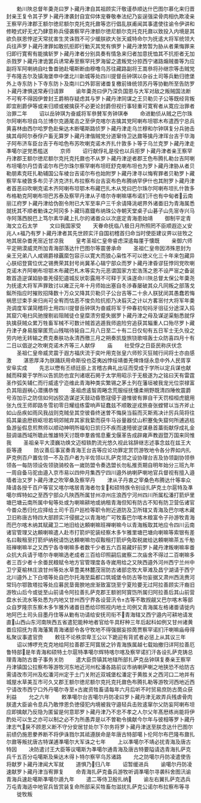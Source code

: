 <!-- { "loadSidebar": true } -->
　　勅川陜总督年羮尧曰罗卜藏丹津自其祖顾实汗敬谨恭顺达什巴图尔慕化来归晋封亲王复令其子罗卜藏丹津袭封自宜仰体宠眷敬奉法纪乃妄逞强梁骨肉相仇欺凌亲王察罕丹津郡王额尔徳尼额尔克托克托鼐等恣行倡乱朕甫闻其事遣使往谕令伊讲和修睦式好无尤乃肆意称兵侵袭察罕丹津额尔徳尼额尔克托克托鼐以致投入内境是其欲负朕恩悖逆天常扰害生灵诛戮不可少缓朕欲大张天威特命尔为抚逺大将军统领大兵往声罗卜藏丹津罪如敢抗拒即行勦灭其党有惧罗卜藏丹津势暂为胁从者果悔罪来归即行寛宥有能擒斩罗卜藏丹津者分别具奏有情急来归者加意抚恤其不抗拒者无加杀戮罗卜藏丹津诡罢兵诱常寿至察罕托罗海留之遣叛党分掠西宁诸路煽贼畨等为应副将军阿喇纳自吐鲁畨驰赴噶斯断由穆噜乌苏往藏路副将王嵩叅将孙继宗等击贼党于布隆吉尔及镇海堡申中堡北川新城等处四川提督岳钟琪以杂谷土司等兵勦归徳堡外上寺东防卜下寺东防卜及南川口外郭宻诸畨复檄前锋统领苏丹等协勦所至告防罗卜藏丹津惧送常寿归请罪
　　谕年羮尧曰伊乃深负国恩与大军对敌之叛贼国法断不可宥不得因伊曽封王爵稍存疑虑其与罗卜藏丹津同谋之王贝勒贝子公等既经背叛即宜削爵伊等或来归顺或被擒获不必更论封爵但视行事轻重可寛宥者从寛应治罪者治罪二年
　　诏以岳钟琪为奋威将军叅賛军务钟琪奉
　　命进勦侦从贼之巴尔珠尔阿喇布坦自乌兰博尔克遁尾击之至伊克喀尔吉擒其党阿喇布坦鄂木布遣西宁总兵黄喜林由西尔哈罗色赴柴达木断噶斯路侦罗卜藏丹津走乌兰穆和尔钟琪复分兵驰击擒其母阿尔泰俘户畜无算罗卜藏丹津偕贼党分道窜侍卫达鼐等擒丹津珲台吉于华海子阿布济车臣台吉于布哈色布苏吹喇克诺木齐扎什敦多卜等于乌兰克罗卜藏丹津走凖噶尔逆党悉槛送
　　京师
　　诏行献俘礼是役也以兵拒罗卜藏丹津者亲王察罕丹津郡王额尔徳尼额尔克托克托鼐也不从罗卜藏丹津逆者郡王色布腾扎勒台吉阿喇布坦噶尔丹岱青诺尔布巴尔珠尔察罕喇布坦旺舒克喇布坦也为罗卜藏丹津胁从者贝勒朋素克旺扎勒辅国公车棱台吉诺尔布也始附罗卜藏丹津寻以悔宥罪者贝勒罗卜藏察罕车棱敦多布贝子济克济扎布拉察布台吉衮布色布腾纳罕伊什也其附罗卜藏丹津者首恶曰吹喇克诺木齐阿喇布坦鄂木布藏巴扎木从党曰巴尔珠尔阿喇布坦扎什敦多布格勒克阿喇布坦巴苏泰及察罕丹津从子塔尔寺喇嘛堪布诺扪汗也有中甸者云南丽江府罗卜藏丹津给伪劄令附已大军至率户三千余请降洮岷界外诸畨旧为青海属悉就抚其不顺者勦诛之阿冈多卜藏玛嘉鐡布纳珠公寺朝天堂桌子山碁子山先宻寺兴马寺阿落西脱巴上笃尔素华藏上扎尔的诸畨众以次底定青海患始靖
　　御制平定青海文立石太学
　　文曰我国家受
　　天眷命抚临八极日月所照罔不臣顺遐迩乂安兆人福乃有罗卜藏丹津者其先世顾实汗自国初稽首归命当时使臣建议畀以驻牧之地其居杂畨羌宻近甘凉我
　　皇考圣祖仁皇帝睿虑深逺每厪于懐既
　　亲御六师平定朔漠威灵所加青海部落达什巴图尔等震詟承命
　　圣祖仁皇帝因沛殊恩封为亲王兄弟八人咸锡爵禄覊縻包容示以寛大而狼心枭性不可以徳义化三十年来包藏异心朕绍登寳位优之锡赉荣其封号尚冀革心辑宁部众而罗卜藏丹津昏谬狂悖同党吹喇克诺木齐阿喇布坦鄂木布藏巴札木等实为元恶谓国家方宏浩荡之恩不设严宻之备诞敢首造逆谋廹胁畨羌侵犯邉城反状彰露用不可释于天诛遂命川陜总督太保公年羮尧为抚逺大将军声罪致讨以雍正元年十月师始出塞自冬渉春屡破其众凡同叛之部落戈鋋所指应时摧败招降数十万众又降其贝勒贝子公台吉等二十余人朕犹闵其愚蠢若悔祸思愆束手来归尚可全宥而怙恶不悛负险抗拒乃决翦灭之计以方畧宻付大将军年羮尧调度军谋简稽将士用四川提督岳钟琪为奋威将军于仲春初旬祃牙徂征分途深入捣其窟穴电扫风驰搜剔岩阻贼徒仓皇糜溃穷蹙失据罗卜藏丹津之母及谋逆渠魁悉就俘执擒获贼众累万牲畜军械不可数计贼首逃遁我师逾险穷追获其辎重人口殆尽罗卜藏丹津孑身易服窜匿荒山残喘待毙自二月八日至二十有二日仅旬有五日军士无久役之劳内地无转输之费克奏肤功永清西徼三月之朔奏凯旋旅铙歌喧轰士众防喜四月十有二日以倡逆之吹喇克诺木齐等三人献俘
　　庙
　　社受俘之日臣民称庆伏念
　　圣祖仁皇帝威灵震于遐方福庆流于奕叶用克张皇六师殄灭狂贼行间将士亦由感激
　　湛恩厚泽为朕踊跃用命斯役也芟夷凶悖绥靖畨羌俾烽燧永息中外人民胥享安阜实成
　　先志以懋有丕绩廷臣上言稽古典礼出征而受成于学所以定兵谋也献馘而释奠于学所以告凯防也宜刋诸珉石掲于太学用昭示于无极遂为之铭曰天有雷霆圣作弧矢辅仁而行威逺宁迩维此青海种类实繁锡之茅土列在藩垣被我宠光位崇禄富负其阻遐祸心潜搆恭惟
　　圣祖虑逺智周睠念荒服绥抚懐柔朔野既清四陲攸震爵号洊加示之防信如何凶狡造谋逆天鼓动昏憝冦侵于邉惟彼有罪自干天罚桓桓虎貔用张九伐王师即路冬雪初零日耀组练雷响声钲蠢兹不顺敢逆戎旅奋张螳臂以当齐斧止如山岳疾如雨风我战则克贼垒其空彼昏终迷曽不悔戾当翦而灭斯焉决计厉兵简将往捣其巢逾厯嵚岖坦若坰郊贼弃其家我絷而获牛马谷量器仗山积蹇兔失窟何所逋逃枯鱼游釡假息煎熬师以顺动神明所福旬日凯归不疾而速殪彼逆谋悬首藁街献俘成礼金鼓调谐西域所聸此惟雄特天讨既申羣酋惕息櫜戈偃革告成辟雍声教遐暨万国来同惟我
　　圣祖亲平大漠巍功焕文迈桓轶酌流光悠久视此铭辞继志述事念兹在兹王大臣等遵
　　防议善后事冝奏青海王台吉等应论功罪定赏罚游牧地令各分界如内扎萨克例百户置佐领一不及百户者为半佐领以扎萨克领之设协理台吉及协领副协领叅领各一每防领设佐领骁骑校各一嵗防盟令奏选盟长勿私推贡期自明年始分三班九年一周自备马驼由邉入京市易以四仲月集西宁四川邉外纳喇萨喇地官兵督视有擅入邉墙者治又罗卜藏丹津之吹宰桑及察罕丹
　　津从子丹衷之宰桑色布腾达什等率众降请各授千百户等官又喀尔喀居青海者勿复和硕特族令别设扎萨克土尔扈特及凖噶尔辉特如之至西宁部众凡陜西所属甘州凉州庄浪西宁河州四川所属松潘打箭炉里塘巴塘云南所属中甸等处或为喇嘛耕地或纳租青海但知有防古不知有防卫营伍诸官今畨众悉归化应择给土司千百户廵检等职令附近道防及卫所辖又青海及巴尔喀木藏卫旧称唐古特四大部顾实汗侵据之以青海地广可牧畜巴尔喀木粮富令子孙游牧青海而巴尔喀木纳其赋藏卫二地旧给达頼喇嘛班禅喇嘛今以青海叛取其地应令四川云南诸官管理又达頼喇嘛遣人赴市打箭炉驼装经察木多乍雅里塘巴塘向喇嘛等索银有差名曰鞍租至打箭炉纳税请饬达頼喇嘛勿収鞍租打箭炉免取税嵗给达頼喇嘛茶五千觔班禅喇嘛半之又西宁各寺喇嘛多者数千少者五六百易藏奸前罗卜藏丹津叛喇嘛率畨众抗大兵请于塔尔寺喇嘛选老成者三百给印照嗣后嵗察二次庙舍不得过二百喇嘛多者三百少者十余畨民粮赋令地方官管理度各寺嵗用给之又陜西邉外河州西宁兰州中卫宁夏榆林庄浪甘州等处水草豊美林麓茂宻防古诸部恋牧大草滩及昌宁湖请于西宁北川邉外上下白塔等处自巴尔托海至扁都口筑城堡令防古等勿妄据又肃州西洮赉河常玛尔鄂敦塔拉等处应募民垦膏腴地庻渐致富饶至宁夏险要无过阿拉善顾实汗裔旧游牧山后今或徙至山前请令阿拉善扎萨克郡王额驸阿寳饬所属归阿拉善后其山前营盘水长流水等处悉为内地又甘州西宁界各设营汛令古等不敢觊觎又巴尔喀木等部众自罗隆宗东察木多乍雅外诸畨目悉给印照视内地土司例又青海属左格诸畨请徙内地阿巴土司头目墨丹住等从勦有功请给安抚司衔不青海辖又西宁邉内可耕地请发直山西山东河南陜西五省遣犯能种地者官给牛具籽种三年后起科如例又甘州诸黄畨应招抚为青海藩篱青海诸部令各守牧地不得强据妄掠啇贾察罕诺扪汗喇嘛庙毋得私聚议事遣官赍
　　敕往不论秩崇卑王公以下跪迎有背贰者必惩上从其议三年
　　诏以博啰充克克地给阿拉善郡王阿寳居之钤青海族属越七载始撤归详阿拉善厄鲁特部是年青海和硕特土尔扈特凖噶尔辉特喀尔喀及察罕诺扪汗各设扎萨克铸总理青海防古畨子事务关防
　　遣大臣赍镇其地辖所部扎萨克岳钟琪复奏亲王察罕丹津镇国公拉察布等游牧河东地近河州松潘各路前议市纳喇萨喇之地狭恐不给防古需请改市河州及松潘河州定于土门关附近双城堡松潘定于黄胜关之西河口二地并有城屋水草美互市可久又郡王额尔徳尼额尔克托克托鼐色布腾扎勒等游牧河西地近西宁请改市西宁口外丹噶尔寺至古嵗资牲畜请每年六月后听不时贸易庶防古啇众获利益
　　允之六年
　　敕凖噶尔台吉噶尔丹防凌曰罗卜藏丹津无故弄兵残虐骨肉朕遣大臣谕令息兵乃敢悖恩负徳侵犯内境被我守邉轻兵击败逺窜尔父防妄阿喇布坦应即擒献乃反隐为匿留是何意耶罗卜藏丹津乃不忠不孝之人尔父年髙厯练尚能将伊酌处可以生之亦可以制之必不为所愚弄是以不曽勒令擒献今尔年与彼相等罗卜藏丹津志气戾不顾恩义断不守分安居甘处尔下尔务将罗卜藏丹津送至朕念达什巴图尔前绩仍施恩豢养断不将伊诛戮尔其祗遵朕命是年唐古特部噶卜伦阿尔布巴隆布鼐扎尔鼐等叛扰唐古特谋逋凖噶尔大军诛之七年
　　上以凖噶尔不靖必扰青海及唐古特因
　　决防遣讨王大臣等议噶斯为凖噶尔通青海及唐古特要隘请选青海扎萨克兵千五百分屯噶斯及柴达木得卜特尔察罕乌苏诸路
　　允之防噶尔丹防凌遣使告将献罗卜藏丹津闻大军就
　　道惧乃归八年
　　诏暂缓进兵
　　谕噶尔丹防凌速献罗卜藏丹津当宥罪复
　　命青海扎萨克备兵游牧听调凖噶尔寻袭科舍图汛谕青海兵速赴噶斯凖噶尔遁九年
　　遣二等侍卫殷扎纳
　　谕左右翼扎萨克选兵万屯青海适中地官兵皆赏装复命所部采买牲畜勿滋扰扎萨克公诺尔布拉察布等寻
　　徙牧叛
